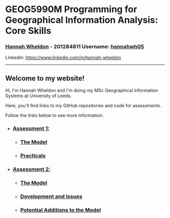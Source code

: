 # **GEOG5990M Programming for Geographical Information Analysis: Core Skills**
### **[Hannah Wheldon](https://github.com/hannahwh05)** - **201284811** Username: [hannahwh05](https://github.com/hannahwh05)
LinkedIn: <https://www.linkedin.com/in/hannah-wheldon>


---


## Welcome to my website! 

Hi, I'm Hannah Wheldon and I'm doing my MSc Geographical Information Systems at University of Leeds. 

Here, you'll find links to my GitHub repositories and code for assessments.

Follow the links below to see more information.

* ### [Assessment 1:](https://hannahwh05.github.io/Assessment1)
  * ### [The Model](https://hannahwh05.github.io/model)
  * ### [Practicals](https://hannahwh05.github.io/Practicals)

* ### [Assessment 2:](https://hannahwh05.github.io/Assessment2)
  * ### [The Model](https://hannahwh05.github.io/model2)
  * ### [Development and Issues](https://hannahwh05.github.io/development)
  * ### [Potential Additions to the Model](https://hannahwh05.github.io/additions)
